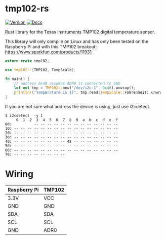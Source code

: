 # tmp102-rs

[![Version](https://img.shields.io/crates/v/tmp102.svg)](https://crates.io/crates/tmp102)
[![Docs](https://docs.rs/tmp102/badge.svg)](https://docs.rs/tmp102)

Rust library for the Texas Instruments TMP102 digital temperature sensor.

This library will only compile on Linux and has only been tested on the Raspberry Pi and with this TMP102 breakout: https://www.sparkfun.com/products/11931

```rust
extern crate tmp102;

use tmp102::{TMP102, TempScale};

fn main() {
    // address 0x48 assumes ADR0 is connected to GND
    let mut tmp = TMP102::new("/dev/i2c-1", 0x48).unwrap();
    println!("Temperature is {}", tmp.read(TempScale::Fahrenheit).unwrap());
}

```

If you are not sure what address the device is using, just use i2cdetect.

```
$ i2cdetect  -y 1
     0  1  2  3  4  5  6  7  8  9  a  b  c  d  e  f
00:          -- -- -- -- -- -- -- -- -- -- -- -- -- 
10: -- -- -- -- -- -- -- -- -- -- -- -- -- -- -- -- 
20: -- -- -- -- -- -- -- -- -- -- -- -- -- -- -- -- 
30: -- -- -- -- -- -- -- -- -- -- -- -- -- -- -- -- 
40: -- -- -- -- -- -- -- -- 48 -- -- -- -- -- -- -- 
50: -- -- -- -- -- -- -- -- -- -- -- -- -- -- -- -- 
60: -- -- -- -- -- -- -- -- -- -- -- -- -- -- -- -- 
70: -- -- -- -- -- -- -- --                         
```

 # Wiring
  
| Raspberry Pi | TMP102 |
| ------------ | ------ |
| 3.3V         | VCC    |
| GND          | GND    |
| SDA          | SDA    |
| SCL          | SCL    |
| GND          | ADR0   |

  